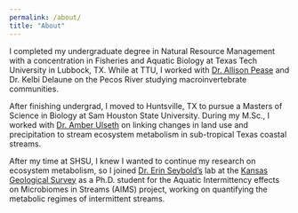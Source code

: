 ```yaml
---
permalink: /about/
title: "About"
---
```


I completed my undergraduate degree in Natural Resource Management with a concentration in Fisheries and Aquatic Biology at Texas Tech University in Lubbock, TX. While at TTU, I worked with [Dr. Allison Pease](https://cafnr.missouri.edu/person/allison-pease/) and Dr. Kelbi Delaune on the Pecos River studying macroinvertebrate communities.

After finishing undergrad, I moved to Huntsville, TX to pursue a Masters of Science in Biology at Sam Houston State University. During my M.Sc., I worked with [Dr. Amber Ulseth](https://www.ulsethlab.com/) on linking changes in land use and precipitation to stream ecosystem metabolism in sub-tropical Texas coastal streams.

After my time at SHSU, I knew I wanted to continue my research on ecosystem metabolism, so I joined [Dr. Erin Seybold’s](http://www.erinseybold.com/) lab at the [Kansas Geological Survey](https://www.kgs.ku.edu/) as a Ph.D. student for the Aquatic Intermittency effects on Microbiomes in Streams (AIMS) project, working on quantifying the metabolic regimes of intermittent streams.